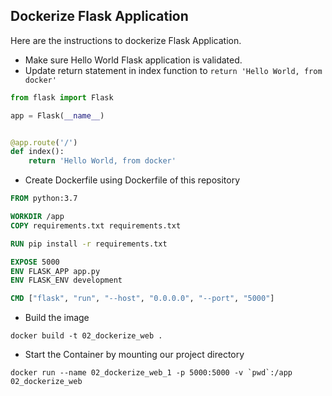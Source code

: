 ## Dockerize Flask Application

Here are the instructions to dockerize Flask Application.
* Make sure Hello World Flask application is validated.
* Update return statement in index function to `return 'Hello World, from docker'`
```python
from flask import Flask

app = Flask(__name__)


@app.route('/')
def index():
    return 'Hello World, from docker'
```
* Create Dockerfile using Dockerfile of this repository
```dockerfile
FROM python:3.7

WORKDIR /app
COPY requirements.txt requirements.txt

RUN pip install -r requirements.txt

EXPOSE 5000
ENV FLASK_APP app.py
ENV FLASK_ENV development

CMD ["flask", "run", "--host", "0.0.0.0", "--port", "5000"]
```
* Build the image
```
docker build -t 02_dockerize_web .
```
* Start the Container by mounting our project directory
```
docker run --name 02_dockerize_web_1 -p 5000:5000 -v `pwd`:/app 02_dockerize_web
```
